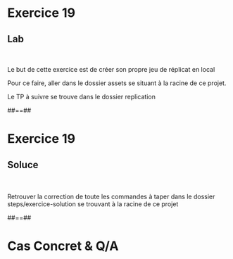 <!-- .slide: class="exercice" -->
# Exercice 19
## Lab
<br/>

Le but de cette exercice est de créer son propre jeu de réplicat en local
<br/>

Pour ce faire, aller dans le dossier assets se situant à la racine de ce projet.
<br/>

Le TP à suivre se trouve dans le dossier replication

##==##

<!-- .slide: class="exercice" -->
# Exercice 19
## Soluce
<br/><br/>
Retrouver la correction de toute les commandes à taper dans le dossier steps/exercice-solution se trouvant à la racine de ce projet


##==##
<!-- .slide: class="transition-bg-sfeir-3 blue"-->
# Cas Concret & Q/A
